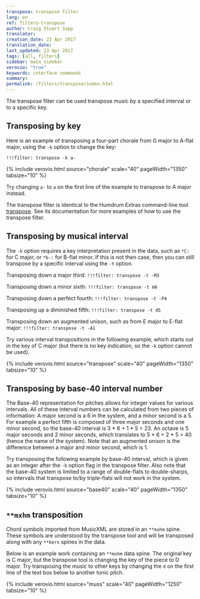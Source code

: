 ```yaml
---
transpose: transpose filter
lang: en
ref: filters-transpose
author: Craig Stuart Sapp
translator: 
creation_date: 23 Apr 2017
translation_date: 
last_updated: 23 Apr 2017
tags: [all, filters]
sidebar: main_sidebar
verovio: "true"
keywords: interface commands 
summary: 
permalink: /filters/transpose/index.html
---
```


The transpose filter can be used transpose music by a specified
interval or to a specific key.

## Transposing by key ##

Here is an example of transposing a four-part chorale
from G major to A-flat major, using the `-k` option to change
the key:

```
!!!filter: transpose -k a-
```

{% include verovio.html
	source="chorale"
	scale="40"
	pageWidth="1350"
	tabsize="10"
%}

<script type="application/json" id="chorale">
!!!filter: transpose -k a-
**kern	**kern	**kern	**kern
*Ibass	*Itenor	*Ialto	*Isoprn
*clefF4	*clefGv2	*clefG2	*clefG2
*k[f#]	*k[f#]	*k[f#]	*k[f#]
*G:	*G:	*G:	*G:
*M3/4	*M3/4	*M3/4	*M3/4
4GG	4B	4d	4g
=1	=1	=1	=1
4G	4B	4d	2g
4E	8cL	4e	.
.	8BJ	.	.
4F#	4A	4d	4dd
=2	=2	=2	=2
4G	4G	2d	4.b
4D	4F#	.	.
.	.	.	8a
4E	4G	4B	4g
=3	=3	=3	=3
4C	8cL	8eL	4.g
.	8BJ	8d	.
8BBL	4c	8e	.
8AAJ	.	8f#J	8a
4GG	4d	4g	4b
=4	=4	=4	=4
2D;	2d;	2f#;	2a;
4GG	4d	4g	4b
=5	=5	=5	=5
4FF#	4A	4d	2dd
4GG	4B	4e	.
4AA	4c	4f#	4cc
=6	=6	=6	=6
4BB	4d	2g	4b
4C	4e	.	2a
4D	8dL	4f#	.
.	8cJ	.	.
=7	=7	=7	=7
2GG;	2B;	2d;	2g;
=:|!	=:|!	=:|!	=:|!
4GG	4d	[4g	4b
=8	=8	=8	=8
4GG	4d	8gL]	4b
.	.	8f#J	.
4AA	4c	8eL	4cc
.	.	8f#J	.
4BB	8BL	[4g	4dd
.	8AJ	.	.
=9	=9	=9	=9
4.BB	8BL	8gL]	4.dd
.	8cJ	8aJ	.
.	4d	8gL	.
8AA	.	8f#J	8cc
4GG	4d	4g	4b
=10	=10	=10	=10
2D;	2d;	2f#;	2a;
[4E	4B	4e	4g
=11	=11	=11	=11
4E]	4G	4e	2b
4D	4B	8f#L	.
.	.	8gJ	.
4C	4e	4a	4cc
=12	=12	=12	=12
4.BB	2d	4a	2dd
.	.	4.g	.
8C	.	.	.
4D	4d	.	4cc
.	.	8f#	.
=13	=13	=13	=13
8GGL	2.d	2g	2.b
8AAJ	.	.	.
4BB	.	.	.
4GG	.	4f	.
=14	=14	=14	=14
2C;	2c;	2e;	2g;
4GG	4d	4g	4b
=15	=15	=15	=15
4FF#	8dL	4.a	2dd
.	8cJ	.	.
4GG	4B	.	.
.	.	8g	.
4AA	4c	4f#	4cc
=16	=16	=16	=16
4BB	2d	2g	2b
4GG	.	.	.
4D	8dL	[4f#	4a
.	8cJ	.	.
=17	=17	=17	=17
8EL	4B	8f#L]	4.g
8D	.	8eJ	.
8C	4c	8eL	.
8BB	.	8f#J	8a
8AA	4d	4g	4b
8GGJ	.	.	.
=18	=18	=18	=18
2D;	2d;	2f#;	2a;
[4G	4d	4g	4b
=19	=19	=19	=19
4G]	2d	2a	2dd
4F#	.	.	.
[4E	4e	8gL	4cc
.	.	8f#J	.
=20	=20	=20	=20
8EL]	2e	2g	4b
8DJ	.	.	.
4C	.	.	2a
4D	8dL	4f#	.
.	8cJ	.	.
=21	=21	=21	=21
2GG;	2B;	2d;	2g;
==	==	==	==
*-	*-	*-	*-
</script>

Try changing `a-` to `a` on the first line of the example to transpose 
to A major instead.

The transpose filter is identical to the Humdrum Extras command-line tool
[transpose](http://extras.humdrum.org/man/transpose).  See its documentation for
more examples of how to use the transpose filter.

## Transposing by musical interval ##

The `-k` option requires a key interpretation present in the data, such
as `*C:` for C major, or `*b-:` for B-flat minor.  If this is not then case,
then you can still transpose by a specific interval using the `-t` option.

Transposing down a major third: `!!!filter: transpose -t -M3`

Transposing down a minor sixth: `!!!filter: transpose -t m6`

Transposing down a perfect fourth: `!!!filter: transpose -t -P4`

Transposing up a diminished fifth: `!!!filter: transpose -t d5`

Transposing down an augmented unison, such as from E major to E-flat 
major: `!!!filter: transpose -t -A1`

Try various interval transpositions in the following example, which 
starts out in the key of C major (but there is no key indication, so
the `-k` option cannot be used).

{% include verovio.html
	source="transpose"
	scale="40"
	pageWidth="1350"
	tabsize="10"
%}

<script type="application/json" id="transpose">
!!!filter: transpose -t M2
**kern
4c
4d
4e
8fL
8f#J
4g
4aL
4a-J
4b
4cc
==
*-
</script>

## Transposing by base-40 interval number ##

The Base-40 representation for pitches allows for integer values for
various intervals.  All of these interval numbers can be calculated
from two pieces of information: A major second is a 6 in the system,
and a minor second is a 5.  For example a perfect fifth is composed of
three major seconds and one minor second, so the base-40 interval is 3 *
6 + 1 * 5 = 23.  An octave is 5 major seconds and 2 minor seconds, which
translates to 5 * 6 + 2 * 5 = 40 (hence the name of the system).  Note
that an augmented unison is the difference between a major and minor second,
which is 1.

Try transposing the following example by base-40 interval, which is 
given as an integer after the `-b` option flag in the transpose 
filter. Also note that the base-40 system is limited to a range of
double-flats to double-sharps, so intervals that transpose to/by 
triple-flats will not work in the system.

{% include verovio.html
	source="base40"
	scale="40"
	pageWidth="1350"
	tabsize="10"
%}

<script type="application/json" id="base40">
!!!filter: transpose -b 6
**kern
4c
4d
4e
8fL
8f#J
4g
4aL
4a-J
4b
4cc
==
*-
</script>



## `**mxhm` transposition ##

Chord symbols imported from MusicXML are stored in an `**mxhm` spine.
These symbols are understood by the transpose tool and will be transposed
along with any `**kern` spines in the data.

Below is an example work containing an `**mxhm` data spine.  The original
key is C major, but the transpose tool is changing the key of the piece
to D major.  Try transposing the music to other keys by changing the
`d` on the first line of the text box below to another tonic pitch.


{% include verovio.html
	source="muss"
	scale="40"
	pageWidth="1250"
	tabsize="10"
%}

<script type="application/json" id="muss">
!!!filter: transpose -k d
**kern	**mxhm
*part1	*part1
*staff1	*
*clefG2	*
*k[]	*
*C:	*C:
*M4/4	*
=1-	=1-
2r	.
!!LO:TX:a:t=N.C.
4c	.
4d	.
=2!|:	=2!|:
2e	C major
4e	.
4g	.
=3	=3
2f	G dominant
4f	.
4a	.
=4	=4
4.g	C major
8a	.
4g	.
4f	.
=5	=5
1e	.
=6	=6
4.g	.
8a	.
4g	.
4f	.
=7	=7
2e	.
4e	.
4g	.
=8	=8
2f	D minor
4f	.
4e	.
=9	=9
2d	G dominant
2g	.
=10	=10
[1e	C major
=11	=11
2e]	.
!!LO:TX:a:t=N.C.
4c	.
4d	.
=12:|!	=12:|!
2d	G dominant
2e	.
=13	=13
[1c	C major
=14	=14
2c]	F major
4c	C major
!!LO:TX:a:t=N.C.
4e	.
=15	=15
2.d	D minor
4e	.
=16	=16
2.f	G dominant
4d	.
=17	=17
2.e	C major
4f	.
=18	=18
2g	C dominant
4g	.
4g	.
=19	=19
2a	F major
2a	.
=20	=20
2cc	.
4b	.
4a	.
=21	=21
[1g	C major
=22	=22
2g]	G dominant
!!LO:TX:a:t=N.C.
4c	.
4d	.
=23	=23
2e	C major
4e	.
4g	.
=24	=24
2f	G dominant
4f	.
4a	.
=25	=25
4.g	C major
8a	.
4g	.
4f	.
=26	=26
2.e	.
4e	.
=27	=27
4.g	.
8a	.
4g	.
4f	.
=28	=28
2e	.
4e	.
4g	.
=29	=29
2f	D minor
4f	.
4e	.
=30	=30
2d	G dominant
2e	.
=31	=31
[1c	C major
=32	=32
2c]	F major
2r	C major
==	==
*-	*-
</script>




